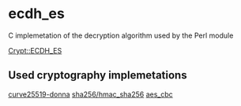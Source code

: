 # ecdh_es

C implemetation of the decryption algorithm used by the Perl module

[Crypt::ECDH_ES](https://metacpan.org/pod/Crypt::ECDH_ES)

## Used cryptography implemetations

[curve25519-donna](https://code.google.com/archive/p/curve25519-donna/)
[sha256/hmac_sha256](https://github.com/h5p9sl/hmac_sha256/)
[aes_cbc](https://github.com/kokke/tiny-AES-c)
